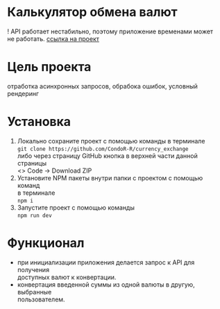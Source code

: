 # Калькулятор обмена валют

! API работает нестабильно, поэтому приложение временами может  
не работать.
[ссылка на проект](https://condor-r.github.io/currency_exchange)

# Цель проекта

отработка асинхронных запросов, обрабока ошибок, условный рендеринг

# Установка

1. Локально сохраните проект с помощью команды в терминале  
   `git clone https://github.com/CondoR-R/currency_exchange`  
   либо через страницу GitHub кнопка в верхней части данной страницы  
   <> Code -> Download ZIP
2. Установите NPM пакеты внутри папки с проектом с помощью команд  
   в терминале  
   `npm i`
3. Запустите проект с помощью команды  
   `npm run dev`

# Функционал

- при инициализации приложения делается запрос к API для получения  
  доступных валют к конвертации.
- конвертация введенной суммы из одной валюты в другую, выбранные  
  пользователем.
